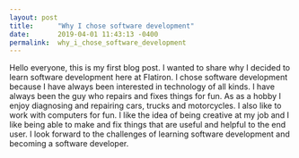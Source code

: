 ```yaml
---
layout: post
title:      "Why I chose software development"
date:       2019-04-01 11:43:13 -0400
permalink:  why_i_chose_software_development
---
```



Hello everyone, this is my first blog post.  I wanted to share why I decided to learn software development here at Flatiron. I chose  software development because I have always been interested in technology of all kinds.  I have always been the guy who repairs and fixes things for fun.  As as a hobby I enjoy diagnosing and repairing cars, trucks and motorcycles. I also like to work with computers for fun.  I like the idea of being creative at my job and I like being able to make and fix things that are useful and helpful to the end user.  I look forward to the challenges of learning software development and becoming a software developer. 
